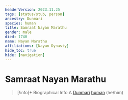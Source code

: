 ```yaml
---
headerVersion: 2023.11.25
tags: [status/stub, person]
ancestry: Dunmari
species: human
title: Samraat Nayan Marathu
gender: male
died: 1740
name: Nayan Marathu
affiliations: [Nayan Dynasty]
hide_toc: true
hide: [navigation]
---
```

# Samraat Nayan Marathu
>[!info]+ Biographical Info
> A [Dunmari](<../../../gazetteer/greater-dunmar/realms/dunmar/dunmar.md>) [human](<../../../species/humans/humans.md>) (he/him)
> 
> 
